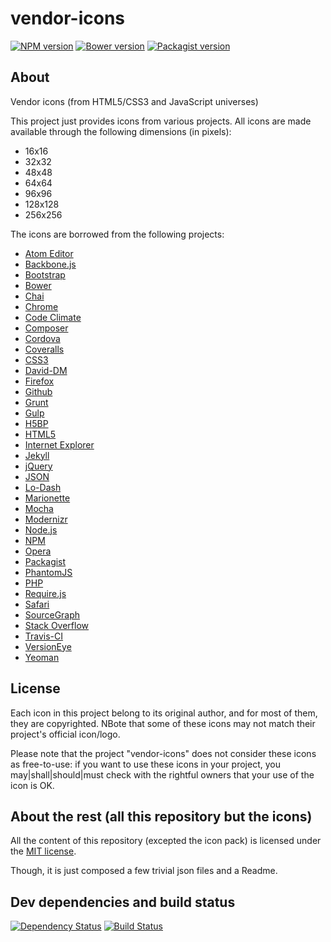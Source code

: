 vendor-icons
============


[![NPM version](https://img.shields.io/npm/v/vendor-icons.svg)](https://www.npmjs.org/package/vendor-icons)
[![Bower version](https://img.shields.io/bower/v/vendor-icons.svg)](http://bower.io/search/?q=vendor-icons)
[![Packagist version](https://img.shields.io/packagist/v/t1st3/vendor-icons.svg)](https://packagist.org/packages/t1st3/vendor-icons)


About
--------

Vendor icons (from HTML5/CSS3 and JavaScript universes)


This project just provides icons from various projects. All icons are made available through the following dimensions (in pixels):

* 16x16
* 32x32
* 48x48
* 64x64
* 96x96
* 128x128
* 256x256


The icons are borrowed from the following projects:

* [Atom Editor](https://atom.io/)
* [Backbone.js](http://backbonejs.org/)
* [Bootstrap](http://getbootstrap.com/)
* [Bower](http://bower.io/)
* [Chai](http://chaijs.com/)
* [Chrome](https://www.google.com/chrome/browser/desktop/index.html)
* [Code Climate](https://codeclimate.com/)
* [Composer](https://getcomposer.org/)
* [Cordova](http://cordova.apache.org/)
* [Coveralls](https://coveralls.io/)
* [CSS3](http://www.w3.org/Style/CSS/)
* [David-DM](https://david-dm.org/)
* [Firefox](https://www.mozilla.org/firefox/)
* [Github](https://github.com/)
* [Grunt](http://gruntjs.com/)
* [Gulp](http://gulpjs.com/)
* [H5BP](https://html5boilerplate.com/)
* [HTML5](http://www.w3.org/TR/html5/)
* [Internet Explorer](http://windows.microsoft.com/en-us/internet-explorer/download-ie)
* [Jekyll](http://jekyllrb.com/)
* [jQuery](http://jquery.com/)
* [JSON](http://json.org/)
* [Lo-Dash](http://lodash.com/)
* [Marionette](http://marionettejs.com/)
* [Mocha](http://mochajs.org/)
* [Modernizr](http://modernizr.com/)
* [Node.js](https://nodejs.org/)
* [NPM](https://www.npmjs.com/)
* [Opera](http://www.opera.com)
* [Packagist](https://packagist.org/)
* [PhantomJS](http://phantomjs.org/)
* [PHP](http://php.net/)
* [Require.js](http://requirejs.org/)
* [Safari](https://www.apple.com/safari/)
* [SourceGraph](https://sourcegraph.com/)
* [Stack Overflow](http://stackoverflow.com/)
* [Travis-CI](https://travis-ci.org/)
* [VersionEye](https://www.versioneye.com/)
* [Yeoman](http://yeoman.io/)





License
---------

Each icon in this project belong to its original author, and for most of them, they are copyrighted. NBote that some of these icons may not match their project's official icon/logo.

Please note that the project "vendor-icons" does not consider these icons as free-to-use: if you want to use these icons in your project, you may|shall|should|must check with the rightful owners that your use of the icon is OK.




About the rest (all this repository but the icons)
----------

All the content of this repository (excepted the icon pack) 
is licensed under the [MIT license](http://opensource.org/licenses/MIT).

Though, it is just composed a few trivial json files and a Readme.



Dev dependencies and build status
----------

[![Dependency Status](https://img.shields.io/david/dev/T1st3/vendor-icons.svg)](https://david-dm.org/t1st3/vendor-icons)
[![Build Status](https://img.shields.io/travis/T1st3/vendor-icons.svg)](https://travis-ci.org/T1st3/vendor-icons)



